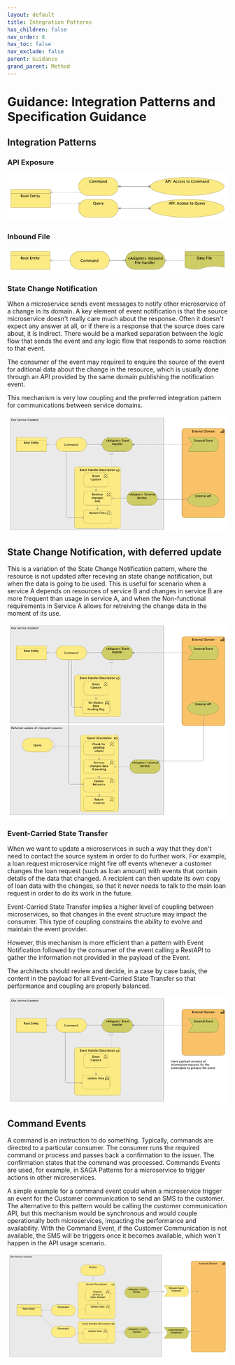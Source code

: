 ```yaml
---
layout: default
title: Integration Patterns
has_children: false
nav_order: 8
has_toc: false
nav_exclude: false
parent: Guidance
grand_parent: Method
---
```


# Guidance: Integration Patterns and Specification Guidance

## Integration Patterns

### API Exposure

![API Exposure](assets/images/api_exposure_integration_pattern.png)

### Inbound File

![Inbound File](assets/images/inbound_file_integration_pattern.png)

### State Change Notification

When a microservice sends event messages to notify other microservice of a change in its domain. A key element of event notification is that the source microservice doesn't really care much about the response. Often it doesn't expect any answer at all, or if there is a response that the source does care about, it is indirect. There would be a marked separation between the logic flow that sends the event and any logic flow that responds to some reaction to that event.

The consumer of the event may required to enquire the source of the event for aditional data about the change in the resource, which is usually done through an API provided by the same domain publishing the notification event.

This mechanism is very low coupling and the preferred integration pattern for communications between service domains.

![State Change Notification Event](assets/images/state_change_notification_event_integration_pattern.png)

## State Change Notification, with deferred update

This is a variation of the State Change Notification pattern, where the resource is not updated after receving an state change notification, but when the data is going to be used. This is useful for scenario when a service A depends on resources of service B and changes in service B are more frequent than usage in service A, and when the Non-functional requirements in Service A allows for retreiving the change data in the moment of its use.

![State Change Notification Event](assets/images/state_change_notification_event_deferred_update.png)


### Event-Carried State Transfer
When we want to update a microservices in such a way that they don't need to contact the source system in order to do further work. For example, a loan request microservice might fire off events whenever a customer changes the loan request (such as loan amount) with events that contain details of the data that changed. A recipient can then update its own copy of loan data with the changes, so that it never needs to talk to the main loan request in order to do its work in the future.

Event-Carried State Transfer implies a higher level of coupling between microservices, so that changes in the event structure may impact the consumer. This type of coupling constrains the ability to evolve and maintain the event provider.

However, this mechanism is more efficient than a pattern with Event Notification followed by the consumer of the event calling a RestAPI to gather the information not provided in the payload of the Event.

The architects should review and decide, in a case by case basis, the content in the payload for all Event-Carried State Transfer so that performance and coupling are properly balanced.

![Event-Carried State Transfer](assets/images/event_carried_state_transfer_integration_pattern.png)

##	Command Events

A command is an instruction to do something. Typically, commands are directed to a particular consumer. The consumer runs the required command or process and passes back a confirmation to the issuer. The confirmation states that the command was processed. Commands Events are used, for example, in SAGA Patterns for a microservice to trigger actions in other microservices.

A simple example for a command event could when a microservice trigger an event for the Customer communication to send an SMS to the customer. The alternative to this pattern would be calling the customer communication API, but this mechanism would be synchronous and would couple operationally both microservices, impacting the performance and availability. With the Command Event, if the Customer Communication is not available, the SMS will be triggers once it becomes available, which won´t happen in the API usage scenario.

![Command Event](assets/images/command_event_integration_pattern.png)


